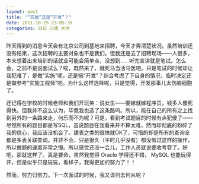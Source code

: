 ```yaml
---
layout: post 
title: "“实施”还是“开发”？"
date: 2011-10-25 23:05:39
categories: 日记 心情 大学
---
```


昨天得到的消息今天会有北京公司到基地来招聘，今天才弄清楚状况。虽然培训还没有结束，这次招聘的主要对象也不是我们，但我还是去了招聘现场——人很多，本来想着出来培训的话就业可能会简单点，没想到......听完宣讲就是笔试。怎么会，之前不是说面试么？唉，既然来了，就死马当活马医吧。只是笔试的时候却让我犯难了，是做“实施”呢，还是搞“开发”？综合考虑了下自身的情况，临时决定还是做参考“实施工程师”吧。为什么这样选择呢，只是觉得，开发那事儿太伤脑细胞了。

还记得在学校的时候老师和我们开玩笑：说女生——要嫁就嫁程序员，钱多人傻死得快。但我并不这么认为，毕竟我也选了这条路吗。所以，能在自己的所有之上找到另外的一条路来走，何乐而不为呢？可是，看到考试题目的时候有点犯傻了——尽然所有的题目都是写SQL，虽说题目在我看来并不算太难，然而却彻底的粉碎了我的信心，我应该没机会了。建表之类的很快就OK了，可惜的却是所有的查询全都是多表关联查询。并非不会，只是很久（平时几乎没有）都没有过这样的操作，所以做题的速度非常之慢。所以感觉还没一会儿，工作人员就说要收考卷了。好吧，那就这样了。真是要命，虽然我觉得 Oracle 学得还不错， MySQL 也能玩得开，但是似乎只是玩玩，看样子，我得更加的努力了！！

然而，努力归努力。下一次面试的时候，我又该何去何从呢？
